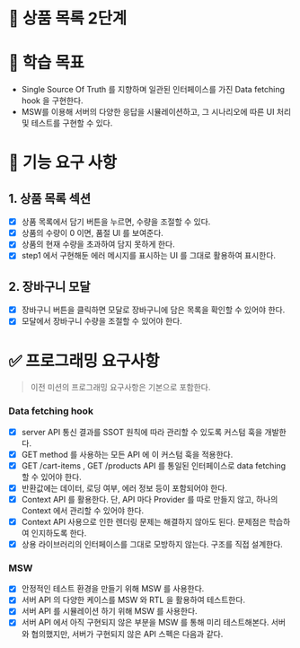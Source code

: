 # 🚀 상품 목록 2단계

# 📍 학습 목표

- Single Source Of Truth 를 지향하며 일관된 인터페이스를 가진 Data fetching hook 을 구현한다.
- MSW를 이용해 서버의 다양한 응답을 시뮬레이션하고, 그 시나리오에 따른 UI 처리 및 테스트를 구현할 수 있다.

# 🎯 기능 요구 사항

## 1. 상품 목록 섹션

- [x] 상품 목록에서 담기 버튼을 누르면, 수량을 조절할 수 있다.
- [x] 상품의 수량이 0 이면, 품절 UI 를 보여준다.
- [x] 상품의 현재 수량을 초과하여 담지 못하게 한다.
- [x] step1 에서 구현해둔 에러 메시지를 표시하는 UI 를 그대로 활용하여 표시한다.

## 2. 장바구니 모달

- [x] 장바구니 버튼을 클릭하면 모달로 장바구니에 담은 목록을 확인할 수 있어야 한다.
- [x] 모달에서 장바구니 수량을 조절할 수 있어야 한다.

# ✅ 프로그래밍 요구사항

> 이전 미션의 프로그래밍 요구사항은 기본으로 포함한다.

### Data fetching hook

- [x] server API 통신 결과를 SSOT 원칙에 따라 관리할 수 있도록 커스텀 훅을 개발한다.
- [x] GET method 를 사용하는 모든 API 에 이 커스텀 훅을 적용한다.
- [x] GET /cart-items , GET /products API 를 통일된 인터페이스로 data fetching 할 수 있어야 한다.
- [x] 반환값에는 데이터, 로딩 여부, 에러 정보 등이 포함되어야 한다.
- [x] Context API 를 활용한다. 단, API 마다 Provider 를 따로 만들지 않고, 하나의 Context 에서 관리할 수 있어야 한다.
- [x] Context API 사용으로 인한 렌더링 문제는 해결하지 않아도 된다. 문제점은 학습하여 인지하도록 한다.
- [x] 상용 라이브러리의 인터페이스를 그대로 모방하지 않는다. 구조를 직접 설계한다.

### MSW

- [x] 안정적인 테스트 환경을 만들기 위해 MSW 를 사용한다.
- [x] 서버 API 의 다양한 케이스를 MSW 와 RTL 을 활용하여 테스트한다.
- [x] 서버 API 를 시뮬레이션 하기 위해 MSW 를 사용한다.
- [x] 서버 API 에서 아직 구현되지 않은 부분을 MSW 를 통해 미리 테스트해본다. 서버와 협의했지만, 서버가 구현되지 않은 API 스펙은 다음과 같다.

